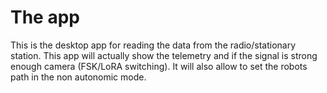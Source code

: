 # The app
This is the desktop app for reading the data from the radio/stationary station. This app will actually show the telemetry and if the signal is strong enough camera (FSK/LoRA switching). It will also allow to set the robots path in the non autonomic mode.
